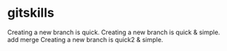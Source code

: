 # gitskills
Creating a new branch is quick.
Creating a new branch is quick & simple.
add merge
Creating a new branch is quick2 & simple.
